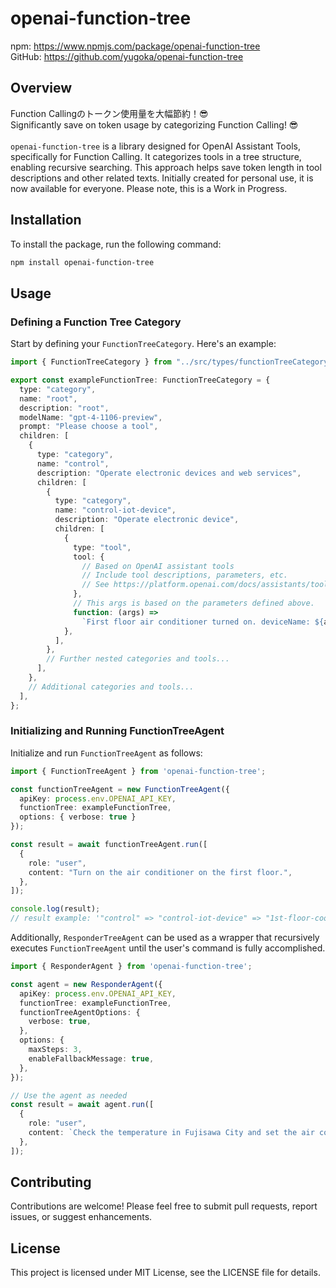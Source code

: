 # openai-function-tree
npm: https://www.npmjs.com/package/openai-function-tree<br>
GitHub: https://github.com/yugoka/openai-function-tree

## Overview
Function Callingのトークン使用量を大幅節約！😎<br>
Significantly save on token usage by categorizing Function Calling! 😎<br><br>
`openai-function-tree` is a library designed for OpenAI Assistant Tools, specifically for Function Calling. It categorizes tools in a tree structure, enabling recursive searching. This approach helps save token length in tool descriptions and other related texts. Initially created for personal use, it is now available for everyone. Please note, this is a Work in Progress.

## Installation

To install the package, run the following command:

```bash
npm install openai-function-tree
```

## Usage

### Defining a Function Tree Category

Start by defining your `FunctionTreeCategory`. Here's an example:

```typescript
import { FunctionTreeCategory } from "../src/types/functionTreeCategory";

export const exampleFunctionTree: FunctionTreeCategory = {
  type: "category",
  name: "root",
  description: "root",
  modelName: "gpt-4-1106-preview",
  prompt: "Please choose a tool",
  children: [
    {
      type: "category",
      name: "control",
      description: "Operate electronic devices and web services",
      children: [
        {
          type: "category",
          name: "control-iot-device",
          description: "Operate electronic device",
          children: [
            {
              type: "tool",
              tool: {
                // Based on OpenAI assistant tools
                // Include tool descriptions, parameters, etc.
                // See https://platform.openai.com/docs/assistants/tools
              },
              // This args is based on the parameters defined above.
              function: (args) =>
                `First floor air conditioner turned on. deviceName: ${args.device_name}`,
            },
          ],
        },
        // Further nested categories and tools...
      ],
    },
    // Additional categories and tools...
  ],
};

```

### Initializing and Running FunctionTreeAgent

Initialize and run `FunctionTreeAgent` as follows:

```typescript
import { FunctionTreeAgent } from 'openai-function-tree';

const functionTreeAgent = new FunctionTreeAgent({
  apiKey: process.env.OPENAI_API_KEY,
  functionTree: exampleFunctionTree,
  options: { verbose: true }
});

const result = await functionTreeAgent.run([
  {
    role: "user",
    content: "Turn on the air conditioner on the first floor.",
  },
]);

console.log(result);
// result example: '"control" => "control-iot-device" => "1st-floor-cooler-control" => "First floor air conditioner turned on"'
```

Additionally, `ResponderTreeAgent` can be used as a wrapper that recursively executes `FunctionTreeAgent` until the user's command is fully accomplished. 
```typescript
import { ResponderAgent } from 'openai-function-tree';

const agent = new ResponderAgent({
  apiKey: process.env.OPENAI_API_KEY,
  functionTree: exampleFunctionTree,
  functionTreeAgentOptions: {
    verbose: true,
  },
  options: {
    maxSteps: 3,
    enableFallbackMessage: true,
  },
});

// Use the agent as needed
const result = await agent.run([
  {
    role: "user",
    content: `Check the temperature in Fujisawa City and set the air conditioner to the same temperature.`,
  },
]);
```

## Contributing

Contributions are welcome! Please feel free to submit pull requests, report issues, or suggest enhancements.

## License

This project is licensed under MIT License, see the LICENSE file for details.
